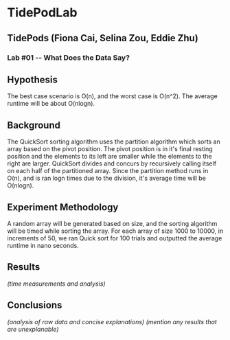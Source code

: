 # TidePodLab
## TidePods (Fiona Cai, Selina Zou, Eddie Zhu)
### Lab #01 -- What Does the Data Say?

## Hypothesis
The best case scenario is O(n), and the worst case is O(n^2). The average runtime will be about O(nlogn). 

## Background
The QuickSort sorting algorithm uses the partition algorithm which sorts an array based on the pivot position. The pivot position is in it's final resting position and the elements to its left are smaller while the elements to the right are larger. QuickSort divides and concurs by recursively calling itself on each half of the partitioned array. Since the partition method runs in O(n), and is ran logn times due to the division, it's average time will be O(nlogn). 

## Experiment Methodology
A random array will be generated based on size, and the sorting algorithm will be timed while sorting the array. For each array of size 1000 to 10000, in increments of 50, we ran Quick sort for 100 trials and outputted the average runtime in nano seconds. 

## Results 
*(time measurements and analysis)*

## Conclusions
*(analysis of raw data and concise explanations)*
*(mention any results that are unexplanable)*


